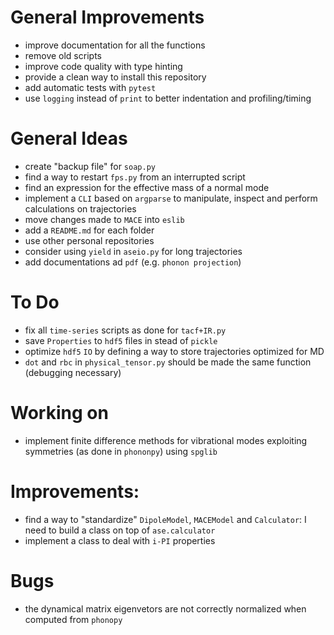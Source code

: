 # General Improvements
- improve documentation for all the functions
- remove old scripts
- improve code quality with type hinting
- provide a clean way to install this repository
- add automatic tests with `pytest`
- use `logging` instead of `print` to better indentation and profiling/timing

# General Ideas
- create "backup file" for `soap.py`
- find a way to restart `fps.py` from an interrupted script
- find an expression for the effective mass of a normal mode
- implement a `CLI` based on `argparse` to manipulate, inspect and perform calculations on trajectories
- move changes made to `MACE` into `eslib`
- add a `README.md` for each folder
- use other personal repositories
- consider using `yield` in `aseio.py` for long trajectories
- add documentations ad `pdf` (e.g. `phonon projection`)

# To Do
- fix all `time-series` scripts as done for `tacf+IR.py`
- save `Properties` to `hdf5` files in stead of `pickle`
- optimize `hdf5` `IO` by defining a way to store trajectories optimized for MD
- `dot` and `rbc` in `physical_tensor.py` should be made the same function (debugging necessary)

# Working on 
- implement finite difference methods for vibrational modes exploiting symmetries (as done in `phononpy`) using `spglib`

# Improvements:
- find a way to "standardize" `DipoleModel`, `MACEModel` and `Calculator`: I need to build a class on top of `ase.calculator`
- implement a class to deal with `i-PI` properties

# Bugs
- the dynamical matrix eigenvetors are not correctly normalized when computed from `phonopy`